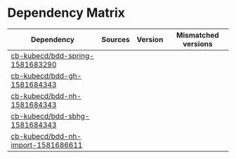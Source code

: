 # Dependency Matrix

Dependency | Sources | Version | Mismatched versions
---------- | ------- | ------- | -------------------
[cb-kubecd/bdd-spring-1581683290](https://github.com/cb-kubecd/bdd-spring-1581683290.git) |  | []() | 
[cb-kubecd/bdd-gh-1581684343](https://github.com/cb-kubecd/bdd-gh-1581684343.git) |  | []() | 
[cb-kubecd/bdd-nh-1581684343](https://github.com/cb-kubecd/bdd-nh-1581684343.git) |  | []() | 
[cb-kubecd/bdd-sbhg-1581684343](https://github.com/cb-kubecd/bdd-sbhg-1581684343.git) |  | []() | 
[cb-kubecd/bdd-nh-import-1581686611](https://github.com/cb-kubecd/bdd-nh-import-1581686611.git) |  | []() | 
